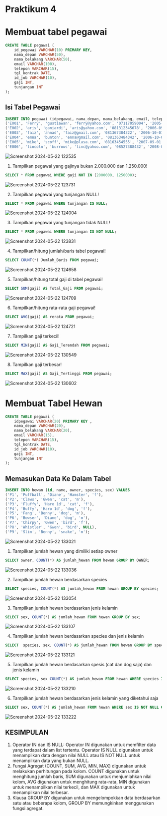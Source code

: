 # Praktikum 4

# Membuat tabel pegawai
```SQL
CREATE TABLE pegawai (
    id_pegawai VARCHAR(10) PRIMARY KEY,
    nama_depan VARCHAR(50),
    nama_belakang VARCHAR(50),
    email VARCHAR(100),
    telepon VARCHAR(15),
    tgl_kontrak DATE,
    id_job VARCHAR(10),
    gaji INT,
    tunjangan INT
);
```
## Isi Tabel Pegawai
```SQL
INSERT INTO pegawai (idpegawai, nama_depan, nama_belakang, email, telepon, tgl_kontrak, id_job, gaji, tunjangan) VALUES
('E001', 'Ferry', 'gustiawan', 'ferry@yahoo.com', '07117059004', '2005-09-01', 'L0001', 2000000, 500000),
('E002', 'aris', 'ganiardi', 'aris@yahoo.com', '081312345678', '2006-09-01', 'L0002', 2000000, 200000),
('E003', 'faiz', 'ahnad', 'faiz@gmail.com', '081367384322', '2006-10-01', 'L0003', 1500000, NULL),
('E004', 'emna', 'bunton', 'enna@gmail.com', '081363484342', '2006-10-01', 'L0004', 1500000, 9),
('E005', 'mike', 'scoff', 'mike@plasa.com', '08163454555', '2007-09-01', 'L0005', 1250000, 9),
('E006', 'lincoln', 'burrows', 'linc@yahoo.com', '08527388432', '2008-09-01', 'L0006', 1750000, NULL);
```
![Screenshot 2024-05-22 122535](https://github.com/Aaqilah22/Praktikum4/assets/148038188/cd23427c-7fcf-4812-bc4d-fc4517778d8f)

1. Tampilkan pegawai yang gajinya bukan 2.000.000 dan 1.250.000!
```SQL
SELECT * FROM pegawai WHERE gaji NOT IN (2000000, 1250000);
```
![Screenshot 2024-05-22 123731](https://github.com/Aaqilah22/Praktikum4/assets/148038188/6d9ce4c7-55f9-4609-8abf-3e554a38f75c)

2. Tampilkan pegawai yang tunjangan NULL!
```SQL
SELECT * FROM pegawai WHERE tunjangan IS NULL;
```
![Screenshot 2024-05-22 124004](https://github.com/Aaqilah22/Praktikum4/assets/148038188/cc993241-eab2-45da-815b-cfe80e03b57b)

3. Tampilkan pegawai yang tunjangan tidak NULL!
```SQL
SELECT * FROM pegawai WHERE tunjangan IS NOT NULL;
```
![Screenshot 2024-05-22 123831](https://github.com/Aaqilah22/Praktikum4/assets/148038188/f9769232-43d7-4daa-b095-67d7ab51a4ec)

4. Tampilkan/hitung jumlah/baris tabel pegawai!
```SQL
SELECT COUNT(*) Jumlah_Baris FROM pegawai;
```
![Screenshot 2024-05-22 124658](https://github.com/Aaqilah22/Praktikum4/assets/148038188/482e9ecc-50cb-4b12-bc03-5b1d25b4dec1)

5. Tampilkan/hitung total gaji di tabel pegawai!
```SQL
SELECT SUM(gaji) AS Total_Gaji FROM pegawai;
```
![Screenshot 2024-05-22 124709](https://github.com/Aaqilah22/Praktikum4/assets/148038188/d27b32fd-74c1-403a-949c-f612b7ddff50)

6. Tampilkan/hitung rata-rata gaji pegawai!
```SQL
SELECT AVG(gaji) AS rerata FROM pegawai;
```
![Screenshot 2024-05-22 124721](https://github.com/Aaqilah22/Praktikum4/assets/148038188/61cfad43-375c-4d80-8fa2-0e0af7f19206)

7. Tampilkan gaji terkecil!
```SQL
SELECT MIN(gaji) AS Gaji_Terendah FROM pegawai;
```
![Screenshot 2024-05-22 130549](https://github.com/Aaqilah22/Praktikum4/assets/148038188/891e380b-0e05-4642-a753-b6c6adbd0b39)

8. Tampilkan gaji terbesar!
```SQL
SELECT MAX(gaji) AS Gaji_Tertinggi FROM pegawai;
```
![Screenshot 2024-05-22 130602](https://github.com/Aaqilah22/Praktikum4/assets/148038188/cc7869bf-9d45-40c9-b2cb-a6ba9868c632)

# Membuat Tabel Hewan
```SQL
CREATE TABLE pegawai (
    idpegawai VARCHAR(20) PRIMARY KEY ,
    nama_depan VARCHAR(20),
    nama_belakang VARCHAR(20),
    email VARCHAR(15),
    telepon VARCHAR(15),
    tgl_kontrak DATE,
    id_job VARCHAR(10),
    gaji INT,
    tunjangan INT
);
```
## Memasukan Data Ke Dalam Tabel
```SQL
INSERT INTO hewan (id, name, owner, species, sex) VALUES
('P1', 'Puffball', 'Diane', 'Hamster', 'f'),
('P2', 'Claws', 'Gwen', 'cat', 'm'),
('P3', 'Fluffy', 'Haro 1d', 'cat', 'f'),
('P4', 'Buffy', 'Haro 1d', 'dog', 'f'),
('P5', 'Fang', 'Benny', 'dog', 'm'),
('P6', 'Bowser', 'Diane', 'dog', 'm'),
('P7', 'Chirpy', 'Gwen', 'bird', 'f'),
('P8', 'Whistler', 'Gwen', 'bird', NULL),
('P9', 'Slim', 'Benny', 'snake', 'm');
```
![Screenshot 2024-05-22 133021](https://github.com/Aaqilah22/Praktikum4/assets/148038188/8d6c5275-00c7-4bf4-aedc-2bdefcbb2a92)

1. Tampilkan jumlah hewan yang dimiliki setiap owner
```SQL
SELECT owner, COUNT(*) AS jumlah_hewan FROM hewan GROUP BY OWNER;
```
![Screenshot 2024-05-22 133036](https://github.com/Aaqilah22/Praktikum4/assets/148038188/2cebfbf1-4c41-477f-9384-263dcb5c110d)

2. Tampilkan jumlah hewan berdasarkan species
```SQL
SELECT species, COUNT(*) AS jumlah_hewan FROM hewan GROUP BY species;
```
![Screenshot 2024-05-22 133054](https://github.com/Aaqilah22/Praktikum4/assets/148038188/5b7133b5-8a6e-4c6c-bd7f-d8d7918b1d61)

3. Tampilkan jumlah hewan berdasarkan jenis kelamin
```SQL
SELECT sex, COUNT(*) AS jumlah_hewan FROM hewan GROUP BY sex;
```
![Screenshot 2024-05-22 133107](https://github.com/Aaqilah22/Praktikum4/assets/148038188/3b838d60-1ea6-46e2-a38c-9d80f37039ef)

4. Tampilkan jumlah hewan berdasarkan species dan jenis kelamin
```SQL
SELECT  species, sex, COUNT(*) AS jumlah_hewan FROM hewan GROUP BY species, sex;
```
![Screenshot 2024-05-22 133121](https://github.com/Aaqilah22/Praktikum4/assets/148038188/6c717472-5441-4e8a-aef2-faac24295bf5)

5. Tampilkan jumlah hewan berdasarkan spesis (cat dan dog saja) dan jenis kelamin
```SQL
SELECT species, sex COUNT(*) AS jumlah_hewan FROM hewan WHERE species IN('cat', 'dog') GROUP BY species, sex;
```
![Screenshot 2024-05-22 133210](https://github.com/Aaqilah22/Praktikum4/assets/148038188/4cc6c9e1-ab66-4b74-a821-b02f3eb36cb3)

6. Tampilkan jumlah hewan berdasarkan jenis kelamin yang diketahui saja
```SQL
SELECT sex, COUNT(*) AS jumlah_hewan FROM hewan WHERE sex IS NOT NULL GROUP BY sex;
```
![Screenshot 2024-05-22 133222](https://github.com/Aaqilah22/Praktikum4/assets/148038188/2715ec6b-8233-4b57-a671-37c931043264)

## KESIMPULAN 
1. Operator IN dan IS NULL: Operator IN digunakan untuk memfilter data yang terdapat dalam list tertentu. Operator IS NULL digunakan untuk menampilkan data dengan nilai NULL atau IS NOT NULL untuk menampilkan data yang bukan NULL.
2. Fungsi Agregat (COUNT, SUM, AVG, MIN, MAX) digunakan untuk melakukan perhitungan pada kolom. COUNT digunakan untuk menghitung jumlah baris, SUM digunakan untuk menjumlahkan nilai kolom, AVG digunakan untuk menghitung rata-rata, MIN digunakan untuk menampilkan nilai terkecil, dan MAX digunakan untuk menampilkan nilai terbesar.
3. Klausa GROUP BY digunakan untuk mengelompokkan data berdasarkan satu atau beberapa kolom, GROUP BY memungkinkan menggunakan fungsi agregat.
